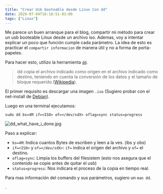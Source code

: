 ```yaml
---
title: "Crear Usb booteable desde Linux Con dd"
date: 2020-07-04T16:18:51-03:00
tags: ["Linux"]
---
```


Me parece un buen arranque para el blog, compartir mi método para crear un usb booteable Linux desde un archivo iso. Ademas, voy a intentar explicar un poco que función cumple cada parámetro. La idea de esto es practicar el `compartir informacion` de manera útil y no a forma de porta-papeles. 

Para hacer esto, utilizo la herramienta [`dd`](https://es.wikipedia.org/wiki/Dd_(Unix)).
> dd copia el archivo indicado como origen en el archivo indicado como destino, teniendo en cuenta la conversión de los datos y el tamaño de bloque requerido.([Wikipedia](https://es.wikipedia.org/wiki/Dd_(Unix))).

El primer requisito es descargar una imagen `.iso` (Sugiero probar con el net-install de [Debian](https://cdimage.debian.org/debian-cd/current/amd64/iso-cd/debian-10.4.0-amd64-netinst.iso)). 

Luego en una terminal ejecutamos: 
```
sudo dd bs=4M if=<ISO> of=</dev/sdX> oflag=sync status=progress
```

![dd_what_have_i_done.jpg](/blog/2020/07/04/crear-usb-booteable-desde-linux-con-dd/dd_what_have_i_done.jpg)

Paso a explicar:
* `bs=4M`: Indica cuantos Bytes de escriben y leen a la ves. (ibs y obs) 
* `if=<ISO>` y `of=</dev/sdX>`: `if=` indica el origen del archivo y `of=` el destino.
* `oflag=sync`: Limpia los buffers del filesistem (esto nos asegura que el contenido se copie antes de quitar el usb)
* `status=progress`: Nos indicara el proceso de la copia en tiempo real. 

Para mas información del comando y sus parámetros, sugiero un `man dd`. 

.
